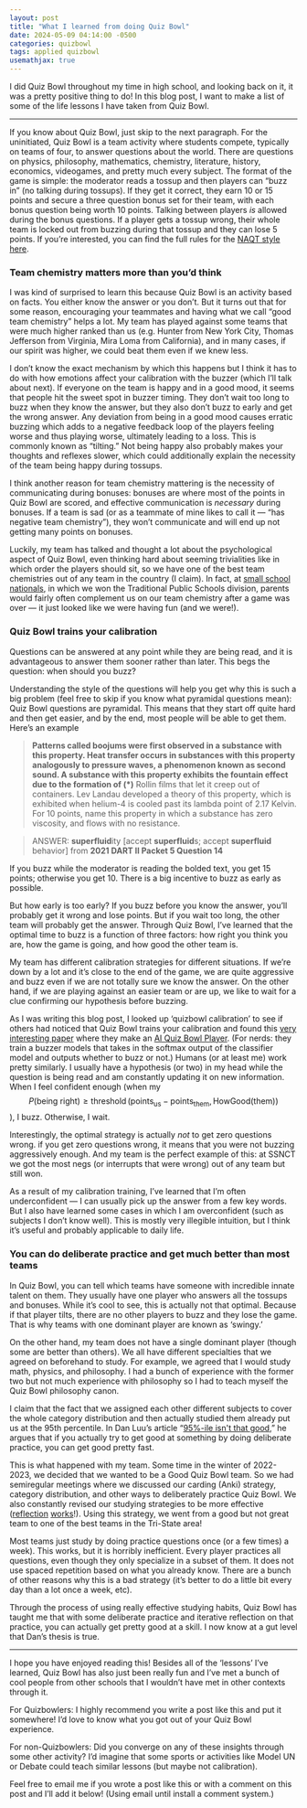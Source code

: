 ```yaml
---
layout: post
title: "What I learned from doing Quiz Bowl"
date: 2024-05-09 04:14:00 -0500
categories: quizbowl
tags: applied quizbowl
usemathjax: true
---
```


I did Quiz Bowl throughout my time in high school, and looking back on it, it was a pretty positive thing to do! In this blog post, I want to make a list of some of the life lessons I have taken from Quiz Bowl.

---

If you know about Quiz Bowl, just skip to the next paragraph. For the uninitiated, Quiz Bowl is a team activity where students compete, typically on teams of four, to answer questions about the world. There are questions on physics, philosophy, mathematics, chemistry, literature, history, economics, videogames, and pretty much every subject. The format of the game is simple: the moderator reads a tossup and then players can “buzz in” (no talking during tossups). If they get it correct, they earn 10 or 15 points and secure a three question bonus set for their team, with each bonus question being worth 10 points. Talking between players *is* allowed during the bonus questions. If a player gets a tossup wrong, their whole team is locked out from buzzing during that tossup and they can lose 5 points. If you’re interested, you can find the full rules for the [NAQT style here](https://www.naqt.com/rules/).

### Team chemistry matters more than you’d think

I was kind of surprised to learn this because Quiz Bowl is an activity based on facts. You either know the answer or you don’t. But it turns out that for some reason, encouraging your teammates and having what we call “good team chemistry” helps a lot. My team has played against some teams that were much higher ranked than us (e.g. Hunter from New York City, Thomas Jefferson from Virginia, Mira Loma from California), and in many cases, if our spirit was higher, we could beat them even if we knew less.

I don’t know the exact mechanism by which this happens but I think it has to do with how emotions affect your calibration with the buzzer (which I’ll talk about next). If everyone on the team is happy and in a good mood, it seems that people hit the sweet spot in buzzer timing. They don’t wait too long to buzz when they know the answer, but they also don’t buzz to early and get the wrong answer. Any deviation from being in a good mood causes erratic buzzing which adds to a negative feedback loop of the players feeling worse and thus playing worse, ultimately leading to a loss. This is commonly known as “tilting.” Not being happy also probably makes your thoughts and reflexes slower, which could additionally explain the necessity of the team being happy during tossups.

I think another reason for team chemistry mattering is the necessity of communicating during bonuses: bonuses are where most of the points in Quiz Bowl are scored, and effective communication is *necessary* during bonuses. If a team is sad (or as a teammate of mine likes to call it — “has negative team chemistry”), they won’t communicate and will end up not getting many points on bonuses.

Luckily, my team has talked and thought a lot about the psychological aspect of Quiz Bowl, even thinking hard about seeming trivialities like in which order the players should sit, so we have one of the best team chemistries out of any team in the country (I claim). In fact, at [small school nationals](https://www.naqt.com/ssnct/), in which we won the Traditional Public Schools division, parents would fairly often complement us on our team chemistry after a game was over — it just looked like we were having fun (and we were!).

### Quiz Bowl trains your calibration

Questions can be answered at any point while they are being read, and it is advantageous to answer them sooner rather than later. This begs the question: when should you buzz? 

Understanding the style of the questions will help you get why this is such a big problem (feel free to skip if you know what pyramidal questions mean): Quiz Bowl questions are pyramidal. This means that they start off quite hard and then get easier, and by the end, most people will be able to get them. Here’s an example

> **Patterns called boojums were first observed in a substance with this property. Heat transfer occurs in substances with this property analogously to pressure waves, a phenomenon known as second sound. A substance with this property exhibits the fountain effect due to the formation of (\*)** Rollin films that let it creep out of containers. Lev Landau developed a theory of this property, which is exhibited when helium-4 is cooled past its lambda point of 2.17 Kelvin. For 10 points, name this property in which a substance has zero viscosity, and flows with no resistance.

> ANSWER: **superfluid**ity [accept **superfluid**s; accept **superfluid** behavior] from **2021 DART II Packet 5 Question 14**

If you buzz while the moderator is reading the bolded text, you get 15 points; otherwise you get 10. There is a big incentive to buzz as early as possible.

But how early is too early? If you buzz before you know the answer, you’ll probably get it wrong and lose points. But if you wait too long, the other team will probably get the answer. Through Quiz Bowl, I’ve learned that the optimal time to buzz is a function of three factors: how right you think you are, how the game is going, and how good the other team is.

My team has different calibration strategies for different situations. If we’re down by a lot and it’s close to the end of the game, we are quite aggressive and buzz even if we are not totally sure we know the answer. On the other hand, if we are playing against an easier team or are up, we like to wait for a clue confirming our hypothesis before buzzing.

As I was writing this blog post, I looked up ‘quizbowl calibration’ to see if others had noticed that Quiz Bowl trains your calibration and found this [very interesting paper](https://arxiv.org/pdf/1904.04792) where they make an [AI Quiz Bowl Player](https://youtu.be/bYFqMINXayc). (For nerds: they train a buzzer models that takes in the softmax output of the classifier model and outputs whether to buzz or not.) Humans (or at least me) work pretty similarly. I usually have a hypothesis (or two) in my head while the question is being read and am constantly updating it on new information. When I feel confident enough (when my $$P(\text{being right}) \geq \operatorname{threshold}{(\text{points}_\text{us} - \text{points}_\text{them}}, \operatorname{HowGood(\text{them})})$$), I buzz. Otherwise, I wait.

Interestingly, the optimal strategy is actually *not* to get zero questions wrong. if you get zero questions wrong, it means that you were not buzzing aggressively enough. And my team is the perfect example of this: at SSNCT we got the most negs (or interrupts that were wrong) out of any team but still won.

As a result of my calibration training, I’ve learned that I’m often underconfident — I can usually pick up the answer from a few key words. But I also have learned some cases in which I am overconfident (such as subjects I don’t know well). This is mostly very illegible intuition, but I think it’s useful and probably applicable to daily life.

### You can do deliberate practice and get much better than most teams

In Quiz Bowl, you can tell which teams have someone with incredible innate talent on them. They usually have one player who answers all the tossups and bonuses. While it’s cool to see, this is actually not that optimal. Because if that player tilts, there are no other players to buzz and they lose the game. That is why teams with one dominant player are known as ‘swingy.’ 

On the other hand, my team does not have a single dominant player (though some are better than others). We all have different specialties that we agreed on beforehand to study. For example, we agreed that I would study math, physics, and philosophy. I had a bunch of experience with the former two but not much experience with philosophy so I had to teach myself the Quiz Bowl philosophy canon.

I claim that the fact that we assigned each other different subjects to cover the whole category distribution and then actually studied them already put us at the 95th percentile. In Dan Luu’s article “[95%-ile isn't that good](https://danluu.com/p95-skill/),” he argues that if you actually try to get good at something by doing deliberate practice, you can get good pretty fast.

This is what happened with my team. Some time in the winter of 2022-2023, we decided that we wanted to be a Good Quiz Bowl team. So we had semiregular meetings where we discussed our carding (Anki) strategy, category distribution, and other ways to deliberately practice Quiz Bowl. We also constantly revised our studying strategies to be more effective ([reflection](https://www.neelnanda.io/blog/39-reflection) [works](https://www.benkuhn.net/weekly/)!). Using this strategy, we went from a good but not great team to one of the best teams in the Tri-State area!

Most teams just study by doing practice questions once (or a few times) a week). This works, but it is horribly inefficient. Every player practices all questions, even though they only specialize in a subset of them. It does not use spaced repetition based on what you already know. There are a bunch of other reasons why this is a bad strategy (it’s better to do a little bit every day than a lot once a week, etc).

Through the process of using really effective studying habits, Quiz Bowl has taught me that with some deliberate practice and iterative reflection on that practice, you can actually get pretty good at a skill. I now know at a gut level that Dan’s thesis is true.

---

I hope you have enjoyed reading this! Besides all of the ‘lessons’ I’ve learned, Quiz Bowl has also just been really fun and I’ve met a bunch of cool people from other schools that I wouldn’t have met in other contexts through it.

For Quizbowlers: I highly recommend you write a post like this and put it somewhere! I’d love to know what you got out of your Quiz Bowl experience.

For non-Quizbowlers: Did you converge on any of these insights through some other activity? I’d imagine that some sports or activities like Model UN or Debate could teach similar lessons (but maybe not calibration).

Feel free to email me if you wrote a post like this or with a comment on this post and I’ll add it below! (Using email until install a comment system.)
